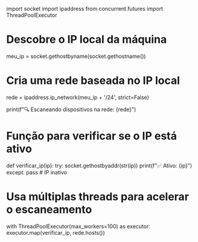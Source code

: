 import socket
import ipaddress
from concurrent.futures import ThreadPoolExecutor

# Descobre o IP local da máquina
meu_ip = socket.gethostbyname(socket.gethostname())

# Cria uma rede baseada no IP local
rede = ipaddress.ip_network(meu_ip + '/24', strict=False)

print(f"🔍 Escaneando dispositivos na rede: {rede}")

# Função para verificar se o IP está ativo
def verificar_ip(ip):
    try:
        socket.gethostbyaddr(str(ip))
        print(f"✅ Ativo: {ip}")
    except:
        pass  # IP inativo

# Usa múltiplas threads para acelerar o escaneamento
with ThreadPoolExecutor(max_workers=100) as executor:
    executor.map(verificar_ip, rede.hosts())
